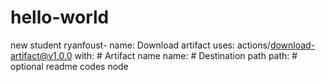 # hello-world
new student
ryanfoust- name: Download artifact
  uses: actions/download-artifact@v1.0.0
  with:
    # Artifact name
    name: 
    # Destination path
    path: # optional
readme 
codes 
node
